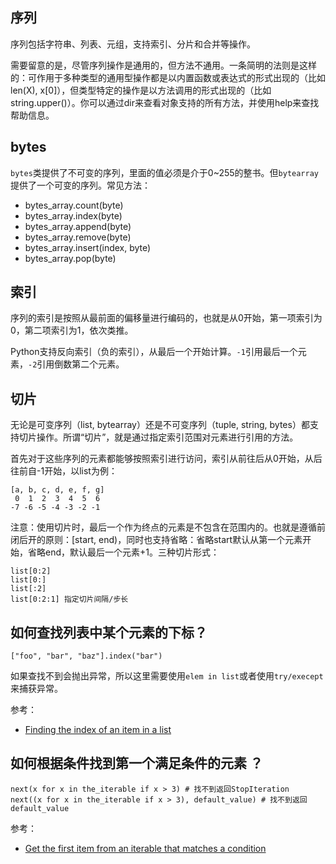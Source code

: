 ## 序列

序列包括字符串、列表、元组，支持索引、分片和合并等操作。

需要留意的是，尽管序列操作是通用的，但方法不通用。一条简明的法则是这样的：可作用于多种类型的通用型操作都是以内置函数或表达式的形式出现的（比如len(X), x[0]），但类型特定的操作是以方法调用的形式出现的（比如string.upper()）。你可以通过dir来查看对象支持的所有方法，并使用help来查找帮助信息。


## bytes

`bytes`类提供了不可变的序列，里面的值必须是介于0~255的整书。但`bytearray`提供了一个可变的序列。常见方法：

- bytes_array.count(byte)
- bytes_array.index(byte)
- bytes_array.append(byte)
- bytes_array.remove(byte)
- bytes_array.insert(index, byte)
- bytes_array.pop(byte)

## 索引

序列的索引是按照从最前面的偏移量进行编码的，也就是从0开始，第一项索引为0，第二项索引为1，依次类推。

Python支持反向索引（负的索引），从最后一个开始计算。`-1`引用最后一个元素，`-2`引用倒数第二个元素。


## 切片

无论是可变序列（list, bytearray）还是不可变序列（tuple, string, bytes）都支持切片操作。所谓“切片”，就是通过指定索引范围对元素进行引用的方法。

首先对于这些序列的元素都能够按照索引进行访问，索引从前往后从0开始，从后往前自-1开始，以list为例：

```
[a, b, c, d, e, f, g]
 0  1  2  3  4  5  6
-7 -6 -5 -4 -3 -2 -1
```

注意：使用切片时，最后一个作为终点的元素是不包含在范围内的。也就是遵循前闭后开的原则：[start, end)，同时也支持省略：省略start默认从第一个元素开始，省略end，默认最后一个元素+1。三种切片形式：

```
list[0:2]
list[0:]
list[:2]
list[0:2:1] 指定切片间隔/步长
```

## 如何查找列表中某个元素的下标？

```
["foo", "bar", "baz"].index("bar")
```

如果查找不到会抛出异常，所以这里需要使用`elem in list`或者使用`try/execept`来捕获异常。

参考：

- [Finding the index of an item in a list](https://stackoverflow.com/questions/176918/finding-the-index-of-an-item-in-a-list)

## 如何根据条件找到第一个满足条件的元素 ？


```
next(x for x in the_iterable if x > 3) # 找不到返回StopIteration 
next((x for x in the_iterable if x > 3), default_value) # 找不到返回default_value
```

参考：

- [Get the first item from an iterable that matches a condition](https://stackoverflow.com/questions/2361426/get-the-first-item-from-an-iterable-that-matches-a-condition)


